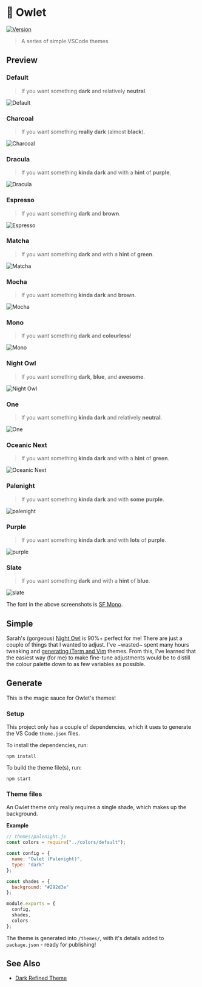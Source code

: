 # 🦉 Owlet

[![Version](https://vsmarketplacebadge.apphb.com/version/itsjonq.owlet.svg)](https://marketplace.visualstudio.com/items?itemName=itsjonq.owlet)

> A series of simple VSCode themes

## Preview

### Default

> If you want something **dark** and relatively **neutral**.

![Default](https://raw.githubusercontent.com/ItsJonQ/owlet/master/images/owlet-default.jpg)

### Charcoal

> If you want something **really dark** (almost **black**).

![Charcoal](https://raw.githubusercontent.com/ItsJonQ/owlet/master/images/owlet-charcoal.jpg)

### Dracula

> If you want something **kinda dark** and with a **hint** of **purple**.

![Dracula](https://raw.githubusercontent.com/ItsJonQ/owlet/master/images/owlet-dracula.jpg)

### Espresso

> If you want something **dark** and **brown**.

![Espresso](https://raw.githubusercontent.com/ItsJonQ/owlet/master/images/owlet-espresso.jpg)

### Matcha

> If you want something **dark** and with a **hint** of **green**.

![Matcha](https://raw.githubusercontent.com/ItsJonQ/owlet/master/images/owlet-matcha.jpg)

### Mocha

> If you want something **kinda dark** and **brown**.

![Mocha](https://raw.githubusercontent.com/ItsJonQ/owlet/master/images/owlet-mocha.jpg)

### Mono

> If you want something **dark** and **colourless**!

![Mono](https://raw.githubusercontent.com/ItsJonQ/owlet/master/images/owlet-mono.jpg)

### Night Owl

> If you want something **dark**, **blue**, and **awesome**.

![Night Owl](https://raw.githubusercontent.com/ItsJonQ/owlet/master/images/owlet-night-owl.jpg)

### One

> If you want something **kinda dark** and relatively **neutral**.

![One](https://raw.githubusercontent.com/ItsJonQ/owlet/master/images/owlet-one.jpg)

### Oceanic Next

> If you want something **kinda dark** and with a **hint** of **green**.

![Oceanic Next](https://raw.githubusercontent.com/ItsJonQ/owlet/master/images/owlet-oceanic-next.jpg)

### Palenight

> If you want something **kinda dark** and with **some** **purple**.

![palenight](https://raw.githubusercontent.com/ItsJonQ/owlet/master/images/owlet-palenight.jpg)

### Purple

> If you want something **kinda dark** and with **lots** of **purple**.

![purple](https://raw.githubusercontent.com/ItsJonQ/owlet/master/images/owlet-purple.jpg)

### Slate

> If you want something **dark** and with a **hint** of **blue**.

![slate](https://raw.githubusercontent.com/ItsJonQ/owlet/master/images/owlet-slate.jpg)

The font in the above screenshots is [SF Mono](http://osxdaily.com/2018/01/07/use-sf-mono-font-mac/).

## Simple

Sarah's (gorgeous) [Night Owl](https://github.com/sdras/night-owl-vscode-theme) is 90%+ perfect for me! There are just a couple of things that I wanted to adjust.
I've ~wasted~ spent many hours tweaking and [generating iTerm and Vim](https://github.com/ItsJonQ/base16-builder) themes. From this, I've learned that the easiest way (for me) to make fine-tune adjustments would be to distill the colour palette down to as few variables as possible.

## Generate

This is the magic sauce for Owlet's themes!

### Setup

This project only has a couple of dependencies, which it uses to generate the VS Code `theme.json` files.

To install the dependencies, run:

```
npm install
```

To build the theme file(s), run:

```
npm start
```

### Theme files

An Owlet theme only really requires a single shade, which makes up the background.

**Example**

```js
// themes/palenight.js
const colors = require("../colors/default");

const config = {
  name: "Owlet (Palenight)",
  type: "dark"
};

const shades = {
  background: "#292d3e"
};

module.exports = {
  config,
  shades,
  colors
};
```

The theme is generated into `/themes/`, with it's details added to `package.json` - ready for publishing!

## See Also

- [Dark Refined Theme](https://github.com/ItsJonQ/dark-refined)
